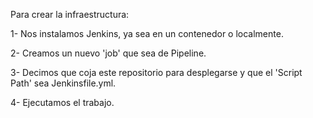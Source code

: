 Para crear la infraestructura:

1- Nos instalamos Jenkins, ya sea en un contenedor o localmente.

2- Creamos un nuevo 'job' que sea de Pipeline.

3- Decimos que coja este repositorio para desplegarse y que el 'Script Path' sea Jenkinsfile.yml.

4- Ejecutamos el trabajo.
